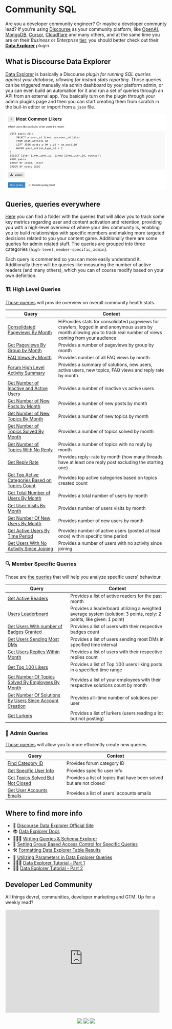 # Community SQL

Are you a developer community engineer? Or maybe a developer communty lead? If you're using [Discourse](https://www.discourse.org/) as your community platform, like [OpenAI](https://community.openai.com/), [MongoDB](https://www.mongodb.com/community/forums/), [Cursor](https://forum.cursor.com/), [Cloudflare](https://community.cloudflare.com/) and many others, and at the same time you are on their *Business* or *Enterprise* [tier](https://www.discourse.org/pricing), you should better check out their **[Data Explorer](https://www.discourse.org/plugins/data-explorer)** plugin.

## What is Discourse Data Explorer

[Data Explorer](https://www.discourse.org/plugins/data-explorer) is basically a Discourse *plugin for running SQL queries against your database, allowing for instant stats reporting*. Those queries can be triggered manually via admin dashboard by your platform admin, or you can even build an automation for it and run a set of queries through an API from an external app. You basically turn on the plugin through your admin plugins page and then you can start creating them from scratch in the buil-in editor or import from a `json` file.

<a href="https://www.discourse.org/plugins/data-explorer" title="Discourse Data Explorer Plugin">
	<img src="/assets/DataExplorer.png" alt="">
</a>

## Queries, queries everywhere

[Here](/Queries) you can find a folder with the queries that will allow you to track some key metrics regarding user and content activation and retention, providing you with a high-level overview of where your dev community is, enabling you to build relationships with specific members and making more targeted decisions related to you your content game. Additionally there are some queries for admin related stuff. The queries are grouped into three categories (`high-level`, `member-specific`, `admin`). 

Each query is commented so you can more easily understand it. Additionally there will be queries like measuring the number of active readers (and many others), which you can of course modify based on your own definition.

### 🏗️ High Level Queries 

[Those queries](/Queries/High-Level) will provide overview on overall community health stats.

| Query  |  Context    |
|--------|-------------|
| [Consolidated Pageviews By Month](Queries/High-Level/ConsolidatedPageviewsByMonth.sql) | HiProvides stats for consolidated pageviews for crawlers, logged in and anonymous users by month allowing you to track real number of views coming from your audience |
| [Get Pageviews By Group by Month](/Queries/High-Level/GetPageviewsByGroupByMonth.sql) | Provides a number of pageviews by group by month | 
| [FAQ Views By Month](/Queries/High-Level/FAQViewsByMonth.sql) | Provides number of all FAQ views by month   |
| [Forum High Level Activity Summary](/Queries/High-Level/ForumHighLevelActivitySummary.sql) | Provides a summary of solutions, new users, active users, new topics, FAQ views and reply rate by month |
| [Get Number of Inactive and Active Users](/Queries/High-Level/GetNumberOfInactiveAndActiveUsers.sql) | Provides a number of inactive vs active users | 
| [Get Number of New Posts by Month](/Queries/High-Level/GetNumberOfNewPostsByMonth.sql) | Provides a number of new posts by month | 
| [Get Number of New Topics By Month](/Queries/High-Level/GetNumberOfNewTopicsByMonth.sql)| Provides a number of new topics by month | 
| [Get Number of Topics Solved By Month](/Queries/High-Level/GetNumberOfTopicsSolvedByMonthsql)| Provides a number of topics solved by month | 
| [Get Number of Topics With No Reply](/Queries/High-Level/GetNumberOfTopicsWithNoReply.sql) | Provides a number of topics with no reply by month | 
| [Get Reply Rate](/Queries/High-Level/GetReplyRate.sql) | Provides reply-rate by month (how many threads have at least one reply post excluding the starting one) | 
| [Get Top Active Categories Based on Topics Count](/Queries/High-Level/GetTopActiveCategoriesBasedOnTopicsCount.sql)| Provides top active categories based on topics created count | 
| [Get Total Number of Users By Month](/Queries/High-Level/GetTotalNumberOfUsersByMonth.sql) | Provides a total number of users by month | 
| [Get User Visits By Month](/Queries/High-Level/GetUsersVisitsByMonth.sql) | Provides number of users visits by month |
| [Get Number Of New Users By Month](/Queries/High-Level/GetNumberOfNewUsersByMonth.sql) | Provides number of new users by month | 
| [Get Active Users By Time Period](/Queries/High-Level/GetActiveUsersByTimePeriod.sql)| Provides number of active users (posted at least once) within specific time period |
| [Get Users With No Activity Since Joining](/Queries/High-Level/GetUsersWithNoActivitySinceJoining.sql)| Provides a number of users with no activity since joining | 

### 🔍 Member Specific Queries 

Those are [the queries](/Queries/Member-Specific) that will help you analyze specific users' behaviour.

| Query  |  Context    |
|--------|-------------|
| [Get Active Readers](/Queries/Member-Specific/GetActiveReaders.sql) | Provides a list of active readers for the past month | 
| [Users Leaderboard](/Queries/Member-Specific/UsersLeaderboard.sql) | Provides a leaderboard utilizing a weighted average system (solution: 3 points, reply: 2 points, like given: 1 point) | 
| [Get Users With number of Badges Granted](/Queries/Member-Specific/GetUsersWithNumberOfBadgesGranted.sql)| Provides a list of users with their respective badges count | 
| [Get Users Sending Most DMs](https://github.com/developer-led/community-sql/blob/main/Queries/Member-Specific/GetUsersSendingMostDMs.sql) | Provides a list of users sending most DMs in specified time interval | 
| [Get Users Replies Within Month](/Queries/Member-Specific/GetUsersRepliesWithinMonth.sql)| Provides a list of users with their respective replies count | 
| [Get Top 100 Likers](/Queries/Member-Specific/GetTop100Likers.sql)| Provides a list of Top 100 users liking posts in a specified time range | 
| [Get Number Of Topics Solved By Employees By Month](/Queries/Member-Specific/GetNumberOfTopicsSolvedByEmployeesByMonth.sql)| Provides a list of your employees with their respective solutions count by month | 
| [Get Number Of Solutions By Users Since Account Creation](/Queries/Member-Specific/GetNumberOfSolutionsByUsersSinceAccountCreation.sql)| Provides all-time number of solutions per user | 
| [Get Lurkers](/Queries/Member-Specific/GetLurkers.sql)| Provides a list of lurkers (users reading a lot but not posting) | 

### 🚀 Admin Queries

[Those queries](/Queries/Admin) will allow you to more efficiently create new queries.

| Query  |  Context    |
|--------|-------------|
| [Find Category ID](/Queries/Admin/FindCategoryID.sql)| Provides forum category ID |
| [Get Specific User Info](/Queries/Admin/GetSpecificUserInfo.sql)| Provides specific user info |
| [Get Topics Solved But Not Closed](/Queries/Admin/GetTopicsSolvedButNotClosed.sql) | Provides a list of topics that have been solved but are not closed | 
| [Get User Accounts Emails](/Queries/Admin/GetUsersAccountsEmails.sql) | Provides a list of users' accounts emails |


## Where to find more info

* 💾 [Discourse Data Explorer Official Site](https://www.discourse.org/plugins/data-explorer)
* 📚 [Data Explorer Docs](https://meta.discourse.org/t/discourse-data-explorer/32566)
* 👨🏽‍💻 [Writing Queries & Schema Explorer](https://meta.discourse.org/t/discourse-data-explorer/32566)
* 🔐 [Setting Group Based Access Control for Specific Queries](https://meta.discourse.org/t/discourse-data-explorer/32566)
* 🛠️ [Formatting Data Explorer Table Results](https://meta.discourse.org/t/formatting-data-explorer-table-results/277939)
* 🧠 [Utilizing Parameters in Data Explorer Queries](https://meta.discourse.org/t/utilizing-parameters-in-data-explorer-queries/277934)
* 👩🏼‍🏫 [Data Explorer Tutorial - Part 1](https://meta.discourse.org/t/data-explorer-tutorial-part-1-writing-your-first-query/277925)
* 👨‍🏫 [Data Explorer Tutorial - Part 2](https://meta.discourse.org/t/data-explorer-tutorial-part-2-discourse-sql-basics/277927)

## Developer Led Community

All things devrel, communities, developer marketing and GTM. Up for a weekly read?

<iframe src="https://developerled.substack.com/embed" width="480" height="320" style="border:1px solid #EEE; background:white;" frameborder="0" scrolling="no"></iframe>

<p align="center">
	<a href="https://www.linkedin.com/company/developerled/"><img src="https://img.shields.io/static/v1?&color=000000&style=flat&logoColor=white&label=&message=LinkedIn&logo=linkedin" /></a>
	<a href="https://x.com/developerled"><img src="https://img.shields.io/static/v1?&color=000000&style=flat&logoColor=white&label=&message=Twitter&logo=twitter" /></a>
	<a href="https://developerled.substack.com/"><img src="https://img.shields.io/static/v1?&color=000000&style=flat&logoColor=white&label=&message=Substack" /></a>
</p>
